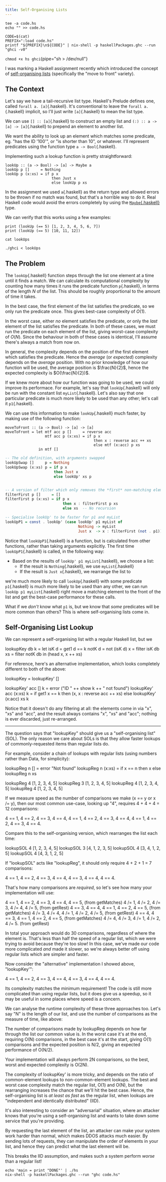 ```yaml
---
title: Self-Organising Lists
---
```


<!-- Helper scripts -->

```{pipe="cat > hs"}
tee -a code.hs
echo "" >> code.hs
```

```{pipe="cat > ghci"}
CODE=$(cat)
PREFIX=":load code.hs"
printf "${PREFIX}\n${CODE}" | nix-shell -p haskellPackages.ghc --run "ghci -v0"
```

`chmod +x hs ghci`{pipe="sh > /dev/null"}

<!-- Content -->

I was marking a Haskell assignment recently which introduced the concept of [self-organising lists](http://en.wikipedia.org/wiki/Self-organizing_list) (specifically the "move to front" variety).

## The Context ##

Let's say we have a tail-recursive list type. Haskell's Prelude defines one, called `forall a. [a]`{.haskell}. It's conventional to leave the `forall a.`{.haskell} implicit, so I'll just write `[a]`{.haskell} to mean the list type.

We can use `[] :: [a]`{.haskell} to construct an empty list and `(:) :: a -> [a] -> [a]`{.haskell} to prepend an element to another list.

We want the ability to look up an element which matches some predicate, eg. "has the ID '100'", or "is shorter than 10", or whatever. I'll represent predicates using the function type `a -> Bool`{.haskell}.

Implementing such a lookup function is pretty straightforward:

```{.haskell pipe="./hs"}
lookUp :: (a -> Bool) -> [a] -> Maybe a
lookUp p []     = Nothing
lookUp p (x:xs) = if p x
                     then Just x
                     else lookUp p xs
```

In the assignment we used `a`{.haskell} as the return type and allowed errors to be thrown if no match was found, but that's a horrible way to do it. Real Haskell code would avoid the errors completely by using the [`Maybe`{.haskell}](https://wiki.haskell.org/Maybe) type.

We can verify that this works using a few examples:

```{pipe="cat > lookUps"}
print (lookUp (== 5) [1, 2, 3, 4, 5, 6, 7])
print (lookUp (== 5) [10, 11, 12])
```

```{.haskell pipe="sh"}
cat lookUps
```

```{.haskell pipe="sh"}
./ghci < lookUps
```

## The Problem ##

The `lookUp`{.haskell} function steps through the list one element at a time until it finds a match. We can calculate its computational complexity by counting how many times it runs the predicate function `p`{.haskell}, in terms of the length $N$ of the list. This should be roughly proportional to the amount of time it takes.

In the best case, the first element of the list satisfies the predicate, so we only run the predicate once. This gives best-case complexity of $O(1)$.

In the worst case, either *no* element satisfies the predicate, or only the *last* element of the list satisfies the predicate. In both of these cases, we must run the predicate on each element of the list, giving worst-case complexity of $O(N)$. Since the behaviour in both of these cases is identical, I'll assume there's always a match from now on.

In general, the complexity depends on the position of the first element which satisfies the predicate. Hence the *average* (or *expected*) complexity depends on the *average* position. With no prior knowledge of how our function will be used, the average position is $\frac{N}{2}$, hence the expected complexity is $O(\frac{N}{2})$.

If we knew more about how our function was going to be used, we could improve its performace. For example, let's say that `lookUp`{.haskell} will only be run with the constant list `myList`{.haskell}. Let's also say that one particular predicate is much more likely to be used than any other; let's call it `p1`{.haskell}.

We can use this information to make `lookUp`{.haskell} much faster, by making use of the following function:

```{.haskell pipe="./hs"}
moveToFront :: (a -> Bool) -> [a] -> [a]
moveToFront = let mtf acc p []     = reverse acc
                  mtf acc p (x:xs) = if p x
                                        then x : reverse acc ++ xs
                                        else mtf (x:acc) p xs
               in mtf []
```

```haskell
-- The old definition, with arguments swapped
lookUpSwap []     p = Nothing
lookUpSwap (x:xs) p = if p x
                      then Just x
                      else lookUp' xs p


-- A version of filter which only removes the *first* non-matching element
filterFirst p []     = []
filterFirst p (x:xs) = if p x
                          then x : filterFirst p xs
                          else xs  -- No recursion

-- Specialise lookUp' to be faster for p1 and myList
lookUpP1 = const . lookUp' (case lookUp' p1 myList of
                                 Nothing -> myList
                                 Just x  -> x : filterFirst (not . p1))
```

Notice that `lookUpP1`{.haskell} is a function, but is calculated from other functions, rather than taking arguments explicitly. The first time `lookUpP1`{.haskell} is called, in the following way:

 - Based on the results of `lookUp' p1 myList`{.haskell}, we choose a list:
    - If the result is `Nothing`{.haskell}, we use `myList`{.haskell}
    - If the result is `Just x`{.haskell}, we rearrange the list to

we're much more likely to call `lookUp`{.haskell} with some predicate `p1`{.haskell} is much more likely to be used than any other, we can run `lookUp p1 myList`{.haskell} right move a matching element to the front of the list and get the best-case performance for these calls.

What if we *don't* know what `p1` is, but we know that *some* predicates will be more common than others? This is where self-organising lists come in.

## Self-Organising List Lookup ##

We can represent a self-organising list with a regular Haskell list, but we

lookupKey db k = let isK  d = get1 d == k
                     notK d = not (isK d)
                     x      = filter  isK db
                     xs     = filter notK db
                  in (head x, x ++ xs)

For reference, here's an alternative implementation, which looks
completely different to both of the above:

lookupKey = lookupKey' []

lookupKey' acc []     k = error ("ID " ++ show k ++ " not found")
lookupKey' acc (x:xs) k = if get1 x == k
                             then (x, x : reverse acc ++ xs)
                             else lookupKey' (x:acc) xs k

Notice that it doesn't do any filtering at all: the elements come in via
"x", "xs" and "acc", and the result always contains "x", "xs" and "acc";
nothing is ever discarded, just re-arranged.

---

The question says that "lookupKey" should give us a "self-organising
list" (SOL). The only reason we care about SOLs is that they allow
faster lookups of commonly-requested items than regular lists do.

For example, consider a chain of lookups with regular lists (using
numbers rather than Data, for simplicity):

lookupReg n []     = error "Not found"
lookupReg n (x:xs) = if x == n
                        then x
                        else lookupReg n xs

lookupReg 4 [1, 2, 3, 4, 5]
lookupReg 3 [1, 2, 3, 4, 5]
lookupReg 4 [1, 2, 3, 4, 5]
lookupReg 4 [1, 2, 3, 4, 5]

If we measure speed as the number of comparisons we make (x == y or
x /= y), then our most common use-case, looking up "4", requires
4 + 4 + 4 = 12 comparisons:

4 == 1, 4 == 2, 4 == 3, 4 == 4,
4 == 1, 4 == 2, 4 == 3, 4 == 4,
4 == 1, 4 == 2, 4 == 3, 4 == 4.

Compare this to the self-organising version, which rearranges the
list each time:

lookupSOL 4 [1, 2, 3, 4, 5]
lookupSOL 3 [4, 1, 2, 3, 5]
lookupSOL 4 [3, 4, 1, 2, 5]
lookupSOL 4 [4, 3, 1, 2, 5]

If "lookupSOL" acts like "lookupReg", it should only require
4 + 2 + 1 = 7 comparisons:

4 == 1, 4 == 2, 4 == 3, 4 == 4,
4 == 3, 4 == 4,
4 == 4.

That's how many comparisons are *required*, so let's see how many your
implementation will use:

4 == 1, 4 == 2, 4 == 3, 4 == 4, 4 == 5, (from getMatches)
4 /= 1, 4 /= 2, 4 /= 3, 4 /= 4, 4 /= 5, (from getRest)
4 == 3, 4 == 4, 4 == 1, 4 == 2, 4 == 5, (from getMatches)
4 /= 3, 4 /= 4, 4 /= 1, 4 /= 2, 4 /= 5, (from getRest)
4 == 4, 4 == 3, 4 == 1, 4 == 2, 4 == 5, (from getMatches)
4 /= 4, 4 /= 3, 4 /= 1, 4 /= 2, 4 /= 5. (from getRest)

In total your approach would do 30 comparisons, regardless of where the
element is. That's less than half the speed of a regular list, which we
were trying to avoid because they're too slow! In this case, we've made
our code more complicated *and* made it slower, so we're always better
off using regular lists which are simpler and faster.

Now consider the "alternative" implementation I showed
above, "lookupKey'":

4 == 1, 4 == 2, 4 == 3, 4 == 4,
4 == 3, 4 == 4,
4 == 4.

Its complexity matches the minimum requirement! The code is still more
complicated than using regular lists, but it does give us a speedup, so
it may be useful in some places where speed is a concern.

We can analyse the runtime complexity of these three approaches
too. Let's say "N" is the length of our list, and use the number of
comparisons as the measure of time, like above:

The number of comparisons made by lookupReg depends on how far through
the list our common value is. In the worst case it's at the end,
requiring O(N) comparisons, in the best case it's at the start, giving
O(1) comparisons and the expected position is N/2, giving an expected
performance of O(N/2).

Your implementation will always perform 2N comparisons, so the best,
worst and expected complexity is O(2N).

The complexity of lookupKey' is more tricky, and depends on the ratio of
common-element lookups to non-common-element lookups. The best and worst
case complexity match the regular list, O(1) and O(N), but the
rearranging increases the chance that we'll hit the best case. Hence,
the self-organising list is *at least as fast* as the regular list, when
lookups are "independent and identically distributed" (IID).

It's also interesting to consider an "adversarial" situation, where an
attacker knows that you're using a self-organising list and wants to
take down some service that you're providing.

By requesting the last element of the list, an attacker can make your
system work harder than normal, which makes DDOS attacks much easier. By
sending lots of requests, they can manipulate the order of elements in
your list, and hence they can predict what the last element will be.

This breaks the IID assumption, and makes such a system perform *worse*
than a regular list!

<!-- Sanity checks to abort rendering on error -->

```{pipe="sh > /dev/null"}
echo 'main = print "DONE"' | ./hs
nix-shell -p haskellPackages.ghc --run "ghc code.hs"
```
